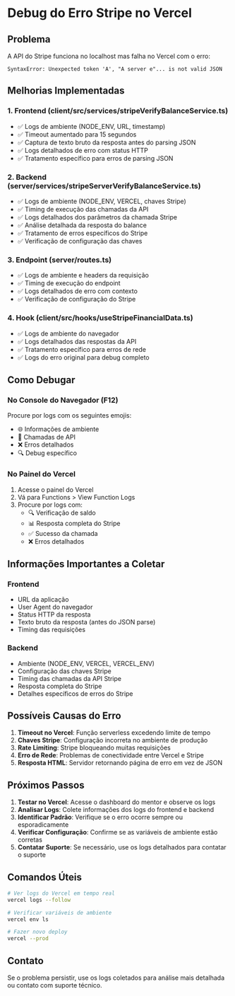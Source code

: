 # Debug do Erro Stripe no Vercel

## Problema
A API do Stripe funciona no localhost mas falha no Vercel com o erro:
```
SyntaxError: Unexpected token 'A', "A server e"... is not valid JSON
```

## Melhorias Implementadas

### 1. Frontend (client/src/services/stripeVerifyBalanceService.ts)
- ✅ Logs de ambiente (NODE_ENV, URL, timestamp)
- ✅ Timeout aumentado para 15 segundos
- ✅ Captura de texto bruto da resposta antes do parsing JSON
- ✅ Logs detalhados de erro com status HTTP
- ✅ Tratamento específico para erros de parsing JSON

### 2. Backend (server/services/stripeServerVerifyBalanceService.ts)
- ✅ Logs de ambiente (NODE_ENV, VERCEL, chaves Stripe)
- ✅ Timing de execução das chamadas da API
- ✅ Logs detalhados dos parâmetros da chamada Stripe
- ✅ Análise detalhada da resposta do balance
- ✅ Tratamento de erros específicos do Stripe
- ✅ Verificação de configuração das chaves

### 3. Endpoint (server/routes.ts)
- ✅ Logs de ambiente e headers da requisição
- ✅ Timing de execução do endpoint
- ✅ Logs detalhados de erro com contexto
- ✅ Verificação de configuração do Stripe

### 4. Hook (client/src/hooks/useStripeFinancialData.ts)
- ✅ Logs de ambiente do navegador
- ✅ Logs detalhados das respostas da API
- ✅ Tratamento específico para erros de rede
- ✅ Logs do erro original para debug completo

## Como Debugar

### No Console do Navegador (F12)
Procure por logs com os seguintes emojis:
- 🌐 Informações de ambiente
- 📡 Chamadas de API
- ❌ Erros detalhados
- 🔍 Debug específico

### No Painel do Vercel
1. Acesse o painel do Vercel
2. Vá para Functions > View Function Logs
3. Procure por logs com:
   - 🔍 Verificação de saldo
   - 📊 Resposta completa do Stripe
   - ✅ Sucesso da chamada
   - ❌ Erros detalhados

## Informações Importantes a Coletar

### Frontend
- URL da aplicação
- User Agent do navegador
- Status HTTP da resposta
- Texto bruto da resposta (antes do JSON parse)
- Timing das requisições

### Backend
- Ambiente (NODE_ENV, VERCEL, VERCEL_ENV)
- Configuração das chaves Stripe
- Timing das chamadas da API Stripe
- Resposta completa do Stripe
- Detalhes específicos de erros do Stripe

## Possíveis Causas do Erro

1. **Timeout no Vercel**: Função serverless excedendo limite de tempo
2. **Chaves Stripe**: Configuração incorreta no ambiente de produção
3. **Rate Limiting**: Stripe bloqueando muitas requisições
4. **Erro de Rede**: Problemas de conectividade entre Vercel e Stripe
5. **Resposta HTML**: Servidor retornando página de erro em vez de JSON

## Próximos Passos

1. **Testar no Vercel**: Acesse o dashboard do mentor e observe os logs
2. **Analisar Logs**: Colete informações dos logs do frontend e backend
3. **Identificar Padrão**: Verifique se o erro ocorre sempre ou esporadicamente
4. **Verificar Configuração**: Confirme se as variáveis de ambiente estão corretas
5. **Contatar Suporte**: Se necessário, use os logs detalhados para contatar o suporte

## Comandos Úteis

```bash
# Ver logs do Vercel em tempo real
vercel logs --follow

# Verificar variáveis de ambiente
vercel env ls

# Fazer novo deploy
vercel --prod
```

## Contato
Se o problema persistir, use os logs coletados para análise mais detalhada ou contato com suporte técnico.